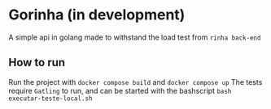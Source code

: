 # Gorinha (in development)

  A simple api in golang made to withstand the load test from `rinha back-end`
  
## How to run

  Run the project with `docker compose build` and `docker compose up`
  The tests require `Gatling` to run, and can be started with the bashscript `bash executar-teste-local.sh`
